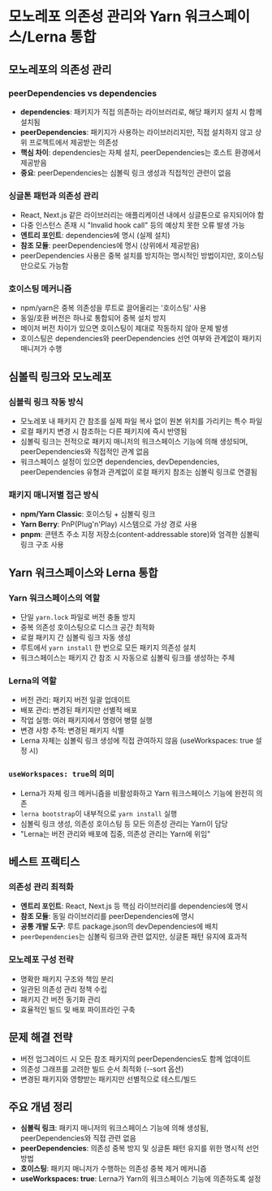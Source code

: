 # 모노레포 의존성 관리와 Yarn 워크스페이스/Lerna 통합

## 모노레포의 의존성 관리

### peerDependencies vs dependencies

- **dependencies**: 패키지가 직접 의존하는 라이브러리로, 해당 패키지 설치 시 함께 설치됨
- **peerDependencies**: 패키지가 사용하는 라이브러리지만, 직접 설치하지 않고 상위 프로젝트에서 제공받는 의존성
- **핵심 차이**: dependencies는 자체 설치, peerDependencies는 호스트 환경에서 제공받음
- **중요**: peerDependencies는 심볼릭 링크 생성과 직접적인 관련이 없음

### 싱글톤 패턴과 의존성 관리

- React, Next.js 같은 라이브러리는 애플리케이션 내에서 싱글톤으로 유지되어야 함
- 다중 인스턴스 존재 시 "Invalid hook call" 등의 예상치 못한 오류 발생 가능
- **엔트리 포인트**: dependencies에 명시 (실제 설치)
- **참조 모듈**: peerDependencies에 명시 (상위에서 제공받음)
- peerDependencies 사용은 중복 설치를 방지하는 명시적인 방법이지만, 호이스팅만으로도 가능함

### 호이스팅 메커니즘

- npm/yarn은 중복 의존성을 루트로 끌어올리는 '호이스팅' 사용
- 동일/호환 버전은 하나로 통합되어 중복 설치 방지
- 메이저 버전 차이가 있으면 호이스팅이 제대로 작동하지 않아 문제 발생
- 호이스팅은 dependencies와 peerDependencies 선언 여부와 관계없이 패키지 매니저가 수행

## 심볼릭 링크와 모노레포

### 심볼릭 링크 작동 방식

- 모노레포 내 패키지 간 참조를 실제 파일 복사 없이 원본 위치를 가리키는 특수 파일
- 로컬 패키지 변경 시 참조하는 다른 패키지에 즉시 반영됨
- 심볼릭 링크는 전적으로 패키지 매니저의 워크스페이스 기능에 의해 생성되며, peerDependencies와 직접적인 관계 없음
- 워크스페이스 설정이 있으면 dependencies, devDependencies, peerDependencies 유형과 관계없이 로컬 패키지 참조는 심볼릭 링크로 연결됨

### 패키지 매니저별 접근 방식

- **npm/Yarn Classic**: 호이스팅 + 심볼릭 링크
- **Yarn Berry**: PnP(Plug'n'Play) 시스템으로 가상 경로 사용
- **pnpm**: 콘텐츠 주소 지정 저장소(content-addressable store)와 엄격한 심볼릭 링크 구조 사용

## Yarn 워크스페이스와 Lerna 통합

### Yarn 워크스페이스의 역할

- 단일 `yarn.lock` 파일로 버전 충돌 방지
- 중복 의존성 호이스팅으로 디스크 공간 최적화
- 로컬 패키지 간 심볼릭 링크 자동 생성
- 루트에서 `yarn install` 한 번으로 모든 패키지 의존성 설치
- 워크스페이스는 패키지 간 참조 시 자동으로 심볼릭 링크를 생성하는 주체

### Lerna의 역할

- 버전 관리: 패키지 버전 일괄 업데이트
- 배포 관리: 변경된 패키지만 선별적 배포
- 작업 실행: 여러 패키지에서 명령어 병렬 실행
- 변경 사항 추적: 변경된 패키지 식별
- Lerna 자체는 심볼릭 링크 생성에 직접 관여하지 않음 (useWorkspaces: true 설정 시)

### `useWorkspaces: true`의 의미

- Lerna가 자체 링크 메커니즘을 비활성화하고 Yarn 워크스페이스 기능에 완전히 의존
- `lerna bootstrap`이 내부적으로 `yarn install` 실행
- 심볼릭 링크 생성, 의존성 호이스팅 등 모든 의존성 관리는 Yarn이 담당
- "Lerna는 버전 관리와 배포에 집중, 의존성 관리는 Yarn에 위임"

## 베스트 프랙티스

### 의존성 관리 최적화

- **엔트리 포인트**: React, Next.js 등 핵심 라이브러리를 dependencies에 명시
- **참조 모듈**: 동일 라이브러리를 peerDependencies에 명시
- **공통 개발 도구**: 루트 package.json의 devDependencies에 배치
- `peerDependencies`는 심볼릭 링크와 관련 없지만, 싱글톤 패턴 유지에 효과적

### 모노레포 구성 전략

- 명확한 패키지 구조와 책임 분리
- 일관된 의존성 관리 정책 수립
- 패키지 간 버전 동기화 관리
- 효율적인 빌드 및 배포 파이프라인 구축

## 문제 해결 전략

- 버전 업그레이드 시 모든 참조 패키지의 peerDependencies도 함께 업데이트
- 의존성 그래프를 고려한 빌드 순서 최적화 (--sort 옵션)
- 변경된 패키지와 영향받는 패키지만 선별적으로 테스트/빌드

## 주요 개념 정리

- **심볼릭 링크**: 패키지 매니저의 워크스페이스 기능에 의해 생성됨, peerDependencies와 직접 관련 없음
- **peerDependencies**: 의존성 중복 방지 및 싱글톤 패턴 유지를 위한 명시적 선언 방법
- **호이스팅**: 패키지 매니저가 수행하는 의존성 중복 제거 메커니즘
- **useWorkspaces: true**: Lerna가 Yarn의 워크스페이스 기능에 의존하도록 설정
